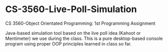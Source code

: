 # CS-3560-Live-Poll-Simulation
CS 3560-Object Orientated Programming: 1st Programming Assignment 

Java-based simulation tool based on the live poll idea (Kahoot or Mentimeter) we use during the class. This is a pure desktop-based console program using proper OOP principles learned in class so far.
